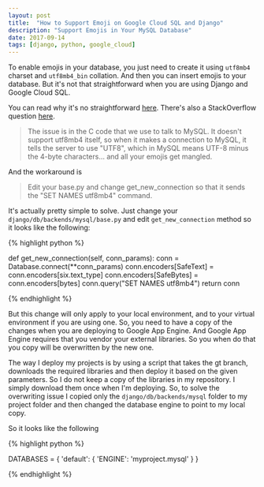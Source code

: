 ```yaml
---
layout: post
title:  "How to Support Emoji on Google Cloud SQL and Django"
description: "Support Emojis in Your MySQL Database"
date: 2017-09-14
tags: [django, python, google_cloud]
---
```


To enable emojis in your database, you just need to create it using `utf8mb4` charset and `utf8mb4_bin` collation. And then you can insert emojis to your database. But it's not that straightforward when you are using Django and Google Cloud SQL.

You can read why it's no straightforward [here](https://github.com/GoogleCloudPlatform/appengine-django-skeleton/issues/28). There's also a StackOverflow question [here](https://stackoverflow.com/questions/36144026/unable-to-use-utf8mb4-character-set-with-cloudsql-on-appengine-python).

> The issue is in the C code that we use to talk to MySQL. It doesn't support utf8mb4 itself, so when it makes a connection to MySQL, it tells the server to use "UTF8", which in MySQL means UTF-8 minus the 4-byte characters... and all your emojis get mangled.

And the workaround is

> Edit your base.py and change get_new_connection so that it sends the "SET NAMES utf8mb4" command.

It's actually pretty simple to solve. Just change your `django/db/backends/mysql/base.py` and edit `get_new_connection` method so it looks like the following:

{% highlight python %}

def get_new_connection(self, conn_params):
        conn = Database.connect(**conn_params)
        conn.encoders[SafeText] = conn.encoders[six.text_type]
        conn.encoders[SafeBytes] = conn.encoders[bytes]
        conn.query("SET NAMES utf8mb4")
        return conn

{% endhighlight %}

But this change will only apply to your local environment, and to your virtual environment if you are using one. So, you need to have a copy of the changes when you are deploying to Google App Engine. And Google App Engine requires that you vendor your external libraries. So you when do that you copy will be overwritten by the new one.

The way I deploy my projects is by using a script that takes the gt branch, downloads the required libraries and then deploy it based on the given parameters. So I do not keep a copy of the libraries in my repository. I simply download them once when I'm deploying. So, to solve the overwriting issue I copied only the `django/db/backends/mysql` folder to my project folder and then changed the database engine to point to my local copy.

So it looks like the following

{% highlight python %}

DATABASES = {
    'default': {
        'ENGINE': 'myproject.mysql'
    }
}

{% endhighlight %}
